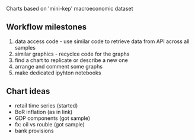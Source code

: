 Charts based on 'mini-kep' macroeconomic dataset

## Workflow milestones

1. data access code - use similar code to retrieve data from API across all samples
2. similar graphics - recyclce code for the graphs
3. find a chart to replicate or describe a new one
4. arrange and comment some graphs 
5. make dedicated ipyhton notebooks

## Chart ideas

- retail time series (started)
- BoR inflation (as in link)
- GDP components (got sample)
- fx: oil vs rouble (got sample)
- bank provisions
